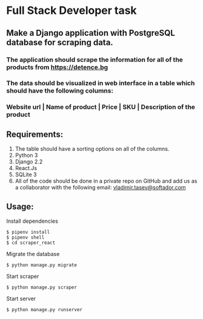 # Full Stack Developer task


## Make a Django application with PostgreSQL database for scraping data.
### The application should scrape the information for all of the products from https://detence.bg
### The data should be visualized in web interface in a table which should have the following columns:

### Website url | Name of product | Price | SKU | Description of the product

## Requirements:
1. The table should have a sorting options on all of the columns.
2. Python 3
3. Django 2.2
4. React.Js
5. SQLite 3
6. All of the code should be done in a private repo on GitHub and add us as a
collaborator with the following email: vladimir.tasev@softador.com


## Usage:

Install dependencies

```
$ pipenv install
$ pipenv shell
$ cd scraper_react
```

Migrate the database
```
$ python manage.py migrate
```

Start scraper
```
$ python manage.py scraper
```

Start server
```
$ python manage.py runserver
```
